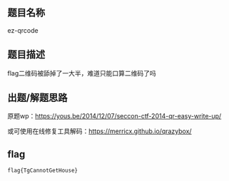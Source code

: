 ## 题目名称
ez-qrcode

## 题目描述
flag二维码被舔掉了一大半，难道只能口算二维码了吗

## 出题/解题思路

原题wp：https://yous.be/2014/12/07/seccon-ctf-2014-qr-easy-write-up/

或可使用在线修复工具解码：https://merricx.github.io/qrazybox/

## flag
```
flag{TgCannotGetHouse}
```
